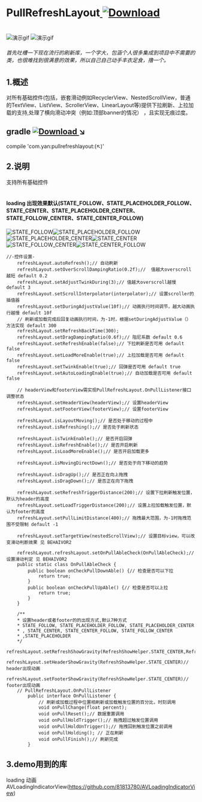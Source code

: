 # PullRefreshLayout[ ![Download](https://api.bintray.com/packages/yan157/maven/pullrefreshlayout/images/download.svg) ](https://bintray.com/yan157/maven/pullrefreshlayout/_latestVersion)
#
![演示gif](gif/demo_gif.gif)
![演示gif](gif/demo_gif2.gif)

###### 首先吐槽一下现在流行的刷新库，一个字大，包涵个人很多集成到项目中不需要的类，也很难找到很满意的效果，所以自己自己动手丰衣足食，撸一个。
## 1.概述
对所有基础控件(包括，嵌套滑动例如RecyclerView、NestedScrollView，普通的TextView、ListView、ScrollerView、LinearLayout等)提供下拉刷新、上拉加载的支持,处理了横向滑动冲突（例如:顶部banner的情况）
，且实现无痕过度。

## gradle  [ ![Download](https://api.bintray.com/packages/yan157/maven/pullrefreshlayout/images/download.svg) ](https://bintray.com/yan157/maven/pullrefreshlayout/_latestVersion) ↘
compile 'com.yan:pullrefreshlayout:(↖)'
<br/>
## 2.说明  
支持所有基础控件
<br/>
<br/>
#### loading 出现效果默认(STATE_FOLLOW、STATE_PLACEHOLDER_FOLLOW、STATE_CENTER、STATE_PLACEHOLDER_CENTER、STATE_FOLLOW_CENTER、STATE_CENTER_FOLLOW)
![STATE_FOLLOW](gif/show_demo_1.gif)![STATE_PLACEHOLDER_FOLLOW](gif/show_demo_2.gif)
![STATE_PLACEHOLDER_CENTER](gif/show_demo_3.gif)![STATE_CENTER](gif/show_demo_4.gif)
![STATE_FOLLOW_CENTER](gif/show_demo_5.gif)![STATE_CENTER_FOLLOW](gif/show_demo_6.gif)

```
//-控件设置-
    refreshLayout.autoRefresh();// 自动刷新
    refreshLayout.setOverScrollDampingRatio(0.2f);//  值越大overscroll越短 default 0.2
    refreshLayout.setAdjustTwinkDuring(3);// 值越大overscroll越慢 default 3
    refreshLayout.setScrollInterpolator(interpolator);// 设置scroller的插值器
    refreshLayout.setDuringAdjustValue(10f);// 动画执行时间调节，越大动画执行越慢 default 10f
    // 刷新或加载完成后回复动画执行时间，为-1时，根据setDuringAdjustValue（）方法实现 default 300
    refreshLayout.setRefreshBackTime(300);
    refreshLayout.setDragDampingRatio(0.6f);// 阻尼系数 default 0.6
    refreshLayout.setRefreshEnable(false);// 下拉刷新是否可用 default false
    refreshLayout.setLoadMoreEnable(true);// 上拉加载是否可用 default false
    refreshLayout.setTwinkEnable(true);// 回弹是否可用 default true 
    refreshLayout.setAutoLoadingEnable(true);// 自动加载是否可用 default false
    
    // headerView和footerView需实现PullRefreshLayout.OnPullListener接口调整状态
    refreshLayout.setHeaderView(headerView);// 设置headerView
    refreshLayout.setFooterView(footerView);// 设置footerView
    
    refreshLayout.isLayoutMoving();// 是否处于移动的过程中
    refreshLayout.isRefreshing();// 是否处于刷新状态
    
    refreshLayout.isTwinkEnable();// 是否开启回弹
    refreshLayout.isRefreshEnable();// 是否开启刷新
    refreshLayout.isLoadMoreEnable();// 是否开启加载更多
    
    refreshLayout.isMovingDirectDown();// 是否处于向下移动的趋势
    
    refreshLayout.isDragUp();// 是否正在向上拖拽
    refreshLayout.isDragDown();// 是否正在向下拖拽
    
    refreshLayout.setRefreshTriggerDistance(200);// 设置下拉刷新触发位置，默认为header的高度
    refreshLayout.setLoadTriggerDistance(200);// 设置上拉加载触发位置，默认为footer的高度
    refreshLayout.setPullLimitDistance(400);// 拖拽最大范围，为-1时拖拽范围不受限制 default -1

    refreshLayout.setTargetView(nestedScrollView);// 设置目标view，可以改变滑动判断效果 见 BEHAIVOR2
   
    refreshLayout.refreshLayout.setOnPullAbleCheck(OnPullAbleCheck);// 设置滑动判定 见 BEHAIVOR2
    public static class OnPullAbleCheck {
        public boolean onCheckPullDownAble() {// 检查是否可以下拉
            return true;
        }
        public boolean onCheckPullUpAble() {// 检查是否可以上拉
            return true;
        }
    }
    
    /**
    * 设置header或者footer的的出现方式,默认7种方式
    * STATE_FOLLOW, STATE_PLACEHOLDER_FOLLOW, STATE_PLACEHOLDER_CENTER
    * , STATE_CENTER, STATE_CENTER_FOLLOW, STATE_FOLLOW_CENTER
    * ,STATE_PLACEHOLDER
    */
    refreshLayout.setRefreshShowGravity(RefreshShowHelper.STATE_CENTER,RefreshShowHelper.STATE_CENTER);
    refreshLayout.setHeaderShowGravity(RefreshShowHelper.STATE_CENTER)// header出现动画
    refreshLayout.setFooterShowGravity(RefreshShowHelper.STATE_CENTER)// footer出现动画
    // PullRefreshLayout.OnPullListener
        public interface OnPullListener {
            // 刷新或加载过程中位置相刷新或加载触发位置的百分比，时刻调用
            void onPullChange(float percent);
            void onPullReset();// 数据重置调用
            void onPullHoldTrigger();// 拖拽超过触发位置调用
            void onPullHoldUnTrigger();// 拖拽回到触发位置之前调用
            void onPullHolding(); // 正在刷新
            void onPullFinish();// 刷新完成
        }
```
## 3.demo用到的库
 loading 动画
 <br/>
 AVLoadingIndicatorView(https://github.com/81813780/AVLoadingIndicatorView)
